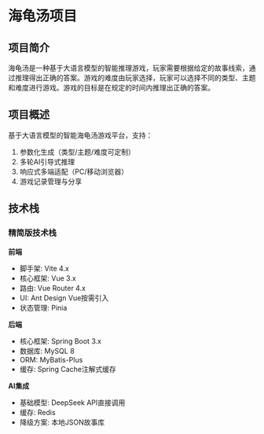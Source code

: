 # 海龟汤项目

## 项目简介

海龟汤是一种基于大语言模型的智能推理游戏，玩家需要根据给定的故事线索，通过推理得出正确的答案。游戏的难度由玩家选择，玩家可以选择不同的类型、主题和难度进行游戏。游戏的目标是在规定的时间内推理出正确的答案。

## 项目概述

基于大语言模型的智能海龟汤游戏平台，支持：
1. 参数化生成（类型/主题/难度可定制）
2. 多轮AI引导式推理
3. 响应式多端适配（PC/移动浏览器）
4. 游戏记录管理与分享

## 技术栈

### 精简版技术栈
**前端**
- 脚手架: Vite 4.x
- 核心框架: Vue 3.x
- 路由: Vue Router 4.x
- UI: Ant Design Vue按需引入
- 状态管理: Pinia

**后端**
- 核心框架: Spring Boot 3.x
- 数据库: MySQL 8
- ORM: MyBatis-Plus
- 缓存: Spring Cache注解式缓存

**AI集成**
- 基础模型: DeepSeek API直接调用
- 缓存: Redis
- 降级方案: 本地JSON故事库